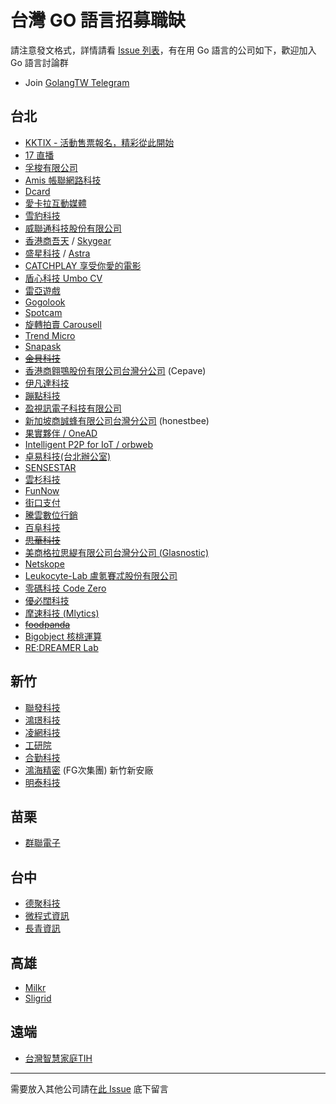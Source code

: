 # 台灣 GO 語言招募職缺

請注意發文格式，詳情請看 [Issue 列表](https://github.com/golangtw/jobs/issues)，有在用 Go 語言的公司如下，歡迎加入 Go 語言討論群

* Join [GolangTW Telegram](https://t.me/golangtw)

## 台北

* [KKTIX - 活動售票報名，精彩從此開始](https://kktix.com/)
* [17 直播](http://17.media/)
* [孚梭有限公司](https://www.fazzo-creative.com)
* [Amis 帳聯網路科技](http://am.is/)
* [Dcard](https://www.dcard.tw)
* [愛卡拉互動媒體](https://ikala.tv/)
* [雪豹科技](https://www.linkedin.com/company/9549268/)
* [威聯通科技股份有限公司](https://www.qnap.com/zh-tw/)
* [香港商吾天](https://oursky.com) / [Skygear](https://github.com/skygeario)
* [盛星科技](http://careher.net/companies/astra/) / [Astra](https://www.yourator.co/companies/Astra/)
* [CATCHPLAY 享受你愛的電影](https://www.catchplay.com)
* [盾心科技 Umbo CV](https://umbocv.ai)
* [雷亞遊戲](https://www.rayark.com)
* [Gogolook](https://whoscall.com/zh-TW/)
* [Spotcam](http://www.myspotcam.com)
* [旋轉拍賣 Carousell](http://careers.carousell.com/)
* [Trend Micro](http://www.trendmicro.tw)
* [Snapask](https://snapask.co/)
* <del>[金貝科技](https://www.104.com.tw/job/?jobno=5fltk&jobsource=m104)</del>
* [香港商翱鶚股份有限公司台灣分公司](http://cepave.com/)  (Cepave)
* [伊凡達科技](http://www.8888play.com)
* [蹦點科技](https://room.fullinn.tw/)
* [盈視訊電子科技有限公司](http://www.yingshixun.com/)
* [新加坡商誠蜂有限公司台灣分公司](http://www.honestbee.tw/) (honestbee)
* [果實夥伴 / OneAD](http://www.onead.com.tw/)
* [Intelligent P2P for IoT / orbweb](https://www.orbweb.com/)
* [卓易科技(台北辦公室)](https://www.droi.com/)
* [SENSESTAR](https://www.sensestar.com/)
* [雲杉科技](http://spruce.casa)
* [FunNow](https://www.myfunnow.com/)
* [街口支付](https://www.jkos.com/)
* [騰雲數位行銷](http://tengyun.tw/)
* [百阜科技](https://www.baifu-tech.net/)
* <del>[思華科技](https://www.silkrode.com.tw/)</del>
* [美商格拉思緹有限公司台灣分公司 (Glasnostic)](https://www.104.com.tw/company/1a2x6bkr44)
* [Netskope](https://www.netskope.com/)
* [Leukocyte-Lab 盧氪賽忒股份有限公司](https://www.leukocyte-lab.com/)
* [零碼科技 Code Zero](https://codezero.tw)
* [優必闊科技](https://www.ubiik.com/)
* [摩速科技 (Mlytics)](https://www.mlytics.com/)
* <del>[foodpanda](https://careers.foodpanda.com/jobs/?country=taiwan) </del>
* [Bigobject 核桃運算](https://www.bigobject.io/)
* [RE:DREAMER Lab](https://www.redreamer.io/)

## 新竹

* [聯發科技](https://www.mediatek.com)
* [鴻璟科技](http://www.lionic.com)
* [凌網科技](https://www.hyweb.com.tw/) 
* [工研院](https://www.itri.org.tw/)
* [合勤科技](https://www.zyxel.com)
* [鴻海精密](http://www.foxconn.com.tw/) (FG次集團) 新竹新安廠
* [明泰科技](https://www.alphanetworks.com/)

## 苗栗

* [群聯電子](https://www.phison.com/zh-tw/)

## 台中

* [德聚科技](https://www.104.com.tw/job/?jobno=52hps&jobsource=n104bank1)
* [微程式資訊](https://www.program.com.tw/)
* [長青資訊](https://www.104.com.tw/jobbank/custjob/index.php?r=cust&j=603c446d3638406932343c653a40381b82b2b2b284348482664j48)

## 高雄

* [Milkr](https://milkr.io)
* [Sligrid](https://sligrid.com)

## 遠端

* [台灣智慧家庭TIH](https://www.tih.tw/)

___

需要放入其他公司請在[此 Issue](https://github.com/golangtw/jobs/issues/11) 底下留言
